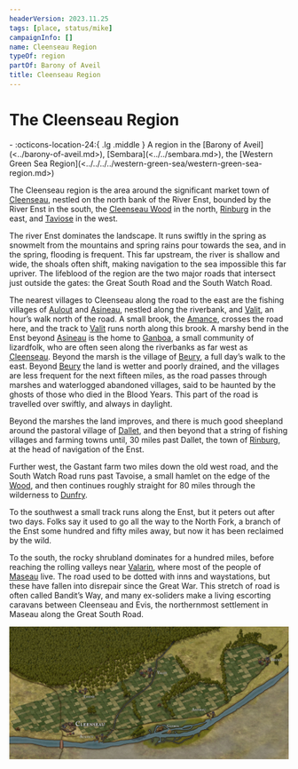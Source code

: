 ```yaml
---
headerVersion: 2023.11.25
tags: [place, status/mike]
campaignInfo: []
name: Cleenseau Region
typeOf: region
partOf: Barony of Aveil
title: Cleenseau Region
---
```

# The Cleenseau Region
<div class="grid cards ext-narrow-margin ext-one-column" markdown>
-    :octicons-location-24:{ .lg .middle } A region in the [Barony of Aveil](<../barony-of-aveil.md>), [Sembara](<../../sembara.md>), the [Western Green Sea Region](<../../../../western-green-sea/western-green-sea-region.md>)  
</div>


The Cleenseau region is the area around the significant market town of [Cleenseau](<cleenseau/cleenseau.md>), nestled on the north bank of the River Enst, bounded by the River Enst in the south, the [Cleenseau Wood](<./cleenseau-wood.md>) in the north, [Rinburg](<../rinburg.md>) in the east, and [Taviose](<./taviose.md>) in the west.

The river Enst dominates the landscape. It runs swiftly in the spring as snowmelt from the mountains and spring rains pour towards the sea, and in the spring, flooding is frequent. This far upstream, the river is shallow and wide, the shoals often shift, making navigation to the sea impossible this far upriver. The lifeblood of the region are the two major roads that intersect just outside the gates: the Great South Road and the South Watch Road.  

The nearest villages to Cleenseau along the road to the east are the fishing villages of [Aulout](<./aulout.md>) and [Asineau](<./asineau.md>), nestled along the riverbank, and [Valit](<./valit.md>), an hour’s walk north of the road. A small brook, the [Amance](<./amance-brook.md>), crosses the road here, and the track to [Valit](<./valit.md>) runs north along this brook. A marshy bend in the Enst beyond [Asineau](<./asineau.md>) is the home to [Ganboa](<./ganboa.md>), a small community of lizardfolk, who are often seen along the riverbanks as far west as [Cleenseau](<cleenseau/cleenseau.md>). Beyond the marsh is the village of [Beury](<./beury.md>), a full day’s walk to the east. Beyond [Beury](<./beury.md>) the land is wetter and poorly drained, and the villages are less frequent for the next fifteen miles, as the road passes through marshes and waterlogged abandoned villages, said to be haunted by the ghosts of those who died in the Blood Years. This part of the road is travelled over swiftly, and always in daylight.  

Beyond the marshes the land improves, and there is much good sheepland around the pastoral village of [Dallet](<./dallet.md>), and then beyond that a string of fishing villages and farming towns until, 30 miles past Dallet, the town of [Rinburg](<../rinburg.md>), at the head of navigation of the Enst.

Further west, the Gastant farm two miles down the old west road, and the South Watch Road runs past Tavoise, a small hamlet on the edge of the [Wood](<./cleenseau-wood.md>), and then continues roughly straight for 80 miles through the wilderness to [Dunfry](<../../western-marches/dunfry.md>). 

To the southwest a small track runs along the Enst, but it peters out after two days. Folks say it used to go all the way to the North Fork, a branch of the Enst some hundred and fifty miles away, but now it has been reclaimed by the wild. 

To the south, the rocky shrubland dominates for a hundred miles, before reaching the rolling valleys near [Valarin](<../../../duchy-of-maseau/valarin.md>), where most of the people of [Maseau](<../../../duchy-of-maseau/duchy-of-maseau.md>) live. The road used to be dotted with inns and waystations, but these have fallen into disrepair since the Great War. This stretch of road is often called Bandit’s Way, and many ex-soliders make a living escorting caravans between Cleenseau and Evis, the northernmost settlement in Maseau along the Great South Road.

![Cleenseau Region Map](../../../../../assets/cleenseau-region-map.jpg)

